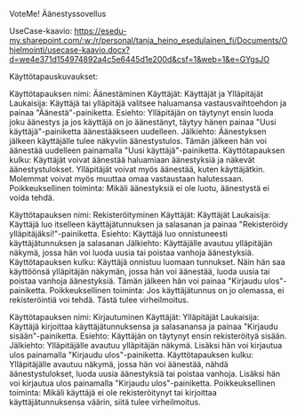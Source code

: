VoteMe! Äänestyssovellus

UseCase-kaavio:
https://esedu-my.sharepoint.com/:w:/r/personal/tanja_heino_esedulainen_fi/Documents/Ohjelmointi/usecase-kaavio.docx?d=we4e371d154974892a4c5e6445d1e200d&csf=1&web=1&e=GYgsJO

Käyttötapauskuvaukset:

Käyttötapauksen nimi: Äänestäminen
Käyttäjät: Käyttäjät ja Ylläpitäjät
Laukaisija: Käyttäjä tai ylläpitäjä valitsee haluamansa vastausvaihtoehdon ja painaa "Äänestä"-painiketta.
Esiehto: Ylläpitäjän on täytynyt ensin luoda joku äänestys ja jos käyttäjä on jo äänestänyt, täytyy hänen painaa "Uusi käyttäjä"-painiketta äänestääkseen uudelleen.
Jälkiehto: Äänestyksen jälkeen käyttäjälle tulee näkyviin äänestystulos. Tämän jälkeen hän voi äänestää uudelleen painamalla "Uusi käyttäjä"-painiketta.
Käyttötapauksen kulku: Käyttäjät voivat äänestää haluamiaan äänestyksiä ja näkevät äänestystulokset. Ylläpitäjät voivat myös äänestää, kuten käyttäjätkin. Molemmat voivat myös muuttaa omaa vastaustaan halutessaan.
Poikkeuksellinen toiminta: Mikäli äänestyksiä ei ole luotu, äänestystä ei voida tehdä.

Käyttötapauksen nimi: Rekisteröityminen
Käyttäjät: Käyttäjät
Laukaisija: Käyttäjä luo itselleen käyttäjätunnuksen ja salasanan ja painaa "Rekisteröidy ylläpitäjäksi!"-painiketta.
Esiehto: Käyttäjä luo onnistuneesti käyttäjätunnuksen ja salasanan
Jälkiehto: Käyttäjälle avautuu ylläpitäjän näkymä, jossa hän voi luoda uusia tai poistaa vanhoja äänestyksiä.
Käyttötapauksen kulku: Käyttäjä onnistuu luomaan tunnukset. Näin hän saa käyttöönsä ylläpitäjän näkymän, jossa hän voi äänestää, luoda uusia tai poistaa vanhoja äänestyksiä. Tämän jälkeen hän voi painaa "Kirjaudu ulos"-painiketta.
Poikkeuksellinen toiminta: Jos käyttäjätunnus on jo olemassa, ei rekisteröintiä voi tehdä. Tästä tulee virheilmoitus.

Käyttötapauksen nimi: Kirjautuminen
Käyttäjät: Ylläpitäjät
Laukaisija: Käyttäjä kirjoittaa käyttäjätunnuksensa ja salasanansa ja painaa "Kirjaudu sisään"-painiketta.
Esiehto: Käyttäjän on täytynyt ensin rekisteröityä sisään.
Jälkiehto: Ylläpitäjälle avautuu ylläpitäjän näkymä. Lisäksi hän voi kirjautua ulos painamalla "Kirjaudu ulos"-painiketta.
Käyttötapauksen kulku: Ylläpitäjälle avautuu näkymä, jossa hän voi äänestää, nähdä äänestystulokset, luoda uusia äänestyksiä tai poistaa vanhoja. Lisäksi hän voi kirjautua ulos painamalla "Kirjaudu ulos"-painiketta.
Poikkeuksellinen toiminta: Mikäli käyttäjä ei ole rekisteröitynyt tai kirjoittaa käyttäjätunnuksensa väärin, siitä tulee virheilmoitus.
